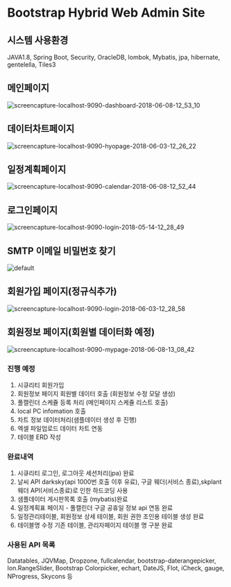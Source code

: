 # Bootstrap Hybrid Web Admin Site
## 시스템 사용환경
JAVA1.8, Spring Boot, Security, OracleDB, lombok, Mybatis, jpa, hibernate, gentelella, Tiles3

## 메인페이지
![screencapture-localhost-9090-dashboard-2018-06-08-12_53_10](https://user-images.githubusercontent.com/12209348/41138723-375a5cd0-6b1e-11e8-80cb-64b33582ab2c.png)

## 데이터차트페이지
![screencapture-localhost-9090-hyopage-2018-06-03-12_26_22](https://user-images.githubusercontent.com/12209348/40882894-5de6cc14-672a-11e8-8f36-c8f9dbb29459.png)

## 일정계획페이지
![screencapture-localhost-9090-calendar-2018-06-08-12_52_44](https://user-images.githubusercontent.com/12209348/41138715-253696e0-6b1e-11e8-9090-ad03880f1b8e.png)

## 로그인페이지
![screencapture-localhost-9090-login-2018-05-14-12_28_49](https://user-images.githubusercontent.com/12209348/39977138-c70af462-5772-11e8-89f5-fd99f96a6de2.png)

## SMTP 이메일 비밀번호 찾기
![default](https://user-images.githubusercontent.com/12209348/40882898-7e6d85c2-672a-11e8-8a32-2b227c267d16.PNG)

## 회원가입 페이지(정규식추가)
![screencapture-localhost-9090-login-2018-06-03-12_28_58](https://user-images.githubusercontent.com/12209348/40882903-981c85fe-672a-11e8-867d-04c158543a2a.png)

## 회원정보 페이지(회원별 데이터화 예정)
![screencapture-localhost-9090-mypage-2018-06-08-13_08_42](https://user-images.githubusercontent.com/12209348/41138730-44814f86-6b1e-11e8-995b-a592d267f941.png)

### 진행 예정
1. 시큐리티 회원가입
2. 회원정보 페이지 회원별 데이터 호출 (회원정보 수정 모달 생성)
3. 풀캘린더 스케쥴 등록 처리 (메인페이지 스케쥴 리스트 호출)
4. local PC infomation 호출
5. 차트 정보 데이터처리(샘플데이터 생성 후 진행)
6. 엑셀 파일업로드 데이터 차트 연동
7. 테이블 ERD 작성

### 완료내역
1. 시큐리티 로그인, 로그아웃 세션처리(jpa) 완료
2. 날씨 API darksky(api 1000번 호출 이후 유료), 구글 웨더(서비스 종료),skplant 웨더 API(서비스종료)로 인한 하드코딩 사용 
3. 샘플데이터 게시판목록 호출 (mybatis)완료
4. 일정계획표 페이지 - 풀캘린더 구글 공휴일 정보 api 연동 완료
5. 일정관리테이블, 회원정보 상세 테이블, 회원 권한 조인용 테이블 생성 완료
6. 테이블명 수정 기존 테이블, 관리자페이지 테이블 명 구분 완료

### 사용된 API 목록
Datatables,
JQVMap,
Dropzone,
fullcalendar,
bootstrap-daterangepicker,
Ion.RangeSlider,
Bootstrap Colorpicker,
echart,
DateJS,
Flot,
iCheck,
gauge,
NProgress,
Skycons 등

